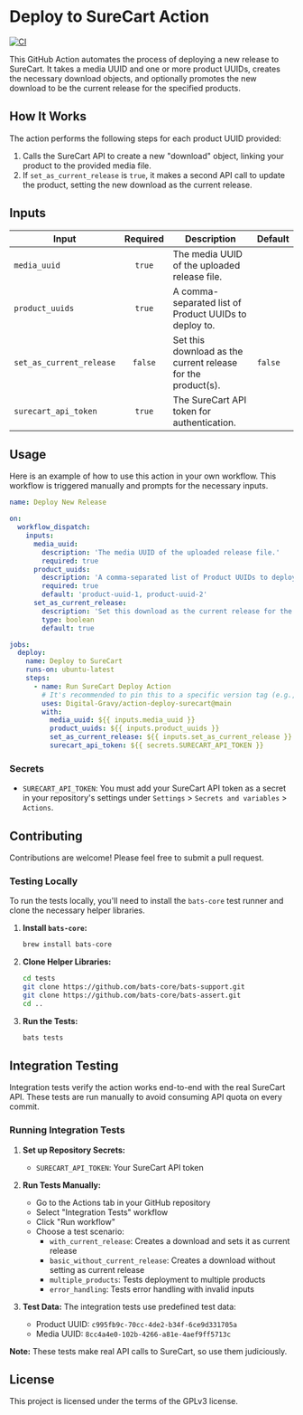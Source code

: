 # Deploy to SureCart Action

[![CI](https://github.com/Digital-Gravy/action-deploy-surecart/actions/workflows/ci.yml/badge.svg)](https://github.com/Digital-Gravy/action-deploy-surecart/actions/workflows/ci.yml)

This GitHub Action automates the process of deploying a new release to SureCart. It takes a media UUID and one or more product UUIDs, creates the necessary download objects, and optionally promotes the new download to be the current release for the specified products.

## How It Works

The action performs the following steps for each product UUID provided:
1.  Calls the SureCart API to create a new "download" object, linking your product to the provided media file.
2.  If `set_as_current_release` is `true`, it makes a second API call to update the product, setting the new download as the current release.

## Inputs

| Input                  | Required | Description                                                          | Default |
| ---------------------- | :------: | -------------------------------------------------------------------- | ------- |
| `media_uuid`           |  `true`  | The media UUID of the uploaded release file.                         |         |
| `product_uuids`        |  `true`  | A comma-separated list of Product UUIDs to deploy to.                |         |
| `set_as_current_release` | `false`  | Set this download as the current release for the product(s).         | `false` |
| `surecart_api_token`   |  `true`  | The SureCart API token for authentication.                           |         |

## Usage

Here is an example of how to use this action in your own workflow. This workflow is triggered manually and prompts for the necessary inputs.

```yaml
name: Deploy New Release

on:
  workflow_dispatch:
    inputs:
      media_uuid:
        description: 'The media UUID of the uploaded release file.'
        required: true
      product_uuids:
        description: 'A comma-separated list of Product UUIDs to deploy to.'
        required: true
        default: 'product-uuid-1, product-uuid-2'
      set_as_current_release:
        description: 'Set this download as the current release for the product(s).'
        type: boolean
        default: true

jobs:
  deploy:
    name: Deploy to SureCart
    runs-on: ubuntu-latest
    steps:
      - name: Run SureCart Deploy Action
        # It's recommended to pin this to a specific version tag (e.g., @v1) for production workflows.
        uses: Digital-Gravy/action-deploy-surecart@main
        with:
          media_uuid: ${{ inputs.media_uuid }}
          product_uuids: ${{ inputs.product_uuids }}
          set_as_current_release: ${{ inputs.set_as_current_release }}
          surecart_api_token: ${{ secrets.SURECART_API_TOKEN }}
```

### Secrets

-   `SURECART_API_TOKEN`: You must add your SureCart API token as a secret in your repository's settings under `Settings` > `Secrets and variables` > `Actions`.

## Contributing

Contributions are welcome! Please feel free to submit a pull request.

### Testing Locally

To run the tests locally, you'll need to install the `bats-core` test runner and clone the necessary helper libraries.

1.  **Install `bats-core`:**
    ```bash
    brew install bats-core
    ```

2.  **Clone Helper Libraries:**
    ```bash
    cd tests
    git clone https://github.com/bats-core/bats-support.git
    git clone https://github.com/bats-core/bats-assert.git
    cd .. 
    ```

3.  **Run the Tests:**
    ```bash
    bats tests
    ```

## Integration Testing

Integration tests verify the action works end-to-end with the real SureCart API. These tests are run manually to avoid consuming API quota on every commit.

### Running Integration Tests

1. **Set up Repository Secrets:**
   - `SURECART_API_TOKEN`: Your SureCart API token

2. **Run Tests Manually:**
   - Go to the Actions tab in your GitHub repository
   - Select "Integration Tests" workflow
   - Click "Run workflow"
   - Choose a test scenario:
     - `with_current_release`: Creates a download and sets it as current release
     - `basic_without_current_release`: Creates a download without setting as current release
     - `multiple_products`: Tests deployment to multiple products
     - `error_handling`: Tests error handling with invalid inputs

3. **Test Data:**
   The integration tests use predefined test data:
   - Product UUID: `c995fb9c-70cc-4de2-b34f-6ce9d331705a`
   - Media UUID: `8cc4a4e0-102b-4266-a81e-4aef9ff5713c`

**Note:** These tests make real API calls to SureCart, so use them judiciously.

## License

This project is licensed under the terms of the GPLv3 license.
